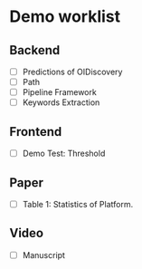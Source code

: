 # Demo worklist
## Backend
+ [ ] Predictions of OIDiscovery
+ [ ] Path
+ [ ] Pipeline Framework
+ [ ] Keywords Extraction

## Frontend
+ [ ] Demo Test: Threshold


## Paper
+ [ ] Table 1: Statistics of Platform.  

## Video
+ [ ] Manuscript

